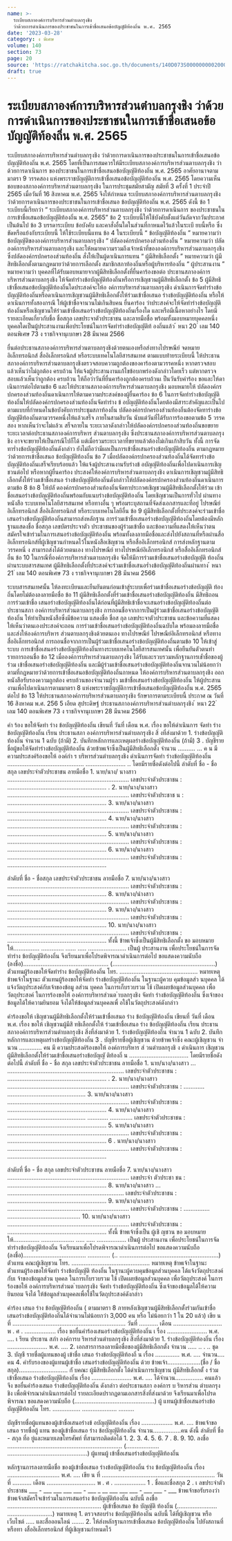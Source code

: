```yaml
---
name: >-
  ระเบียบสภาองค์การบริหารส่วนตำบลกรุงชิง
  ว่าด้วยการดำเนินการของประชาชนในการเข้าชื่อเสนอข้อบัญญัติท้องถิ่น พ.ศ. 2565
date: '2023-03-28'
category: ง พิเศษ
volume: 140
section: 73
page: 20
source: 'https://ratchakitcha.soc.go.th/documents/140D073S0000000002000.pdf'
draft: true
---
```


# ระเบียบสภาองค์การบริหารส่วนตำบลกรุงชิง ว่าด้วยการดำเนินการของประชาชนในการเข้าชื่อเสนอข้อบัญญัติท้องถิ่น พ.ศ. 2565

ระเบียบสภาองค์การบริหารส่วนตำบลกรุงชิง ว่าด้วยการดาเนินการของประชาชนในการเข้าชื่อเสนอข้อบัญญัติท้องถิ่น พ.ศ. 2565 โดยที่เป็นการสมควรให้มีระเบียบสภาองค์การบริหารส่วนตาบลกรุงชิง ว่าด้วยการดาเนินการ ของประชาชนในการเข้าชื่อเสนอข้อบัญญัติท้องถิ่น พ.ศ. 2565 อาศัยอานาจตามมาตรา 9 วรรคสอง แห่งพระราชบัญญัติการเข้าชื่อเสนอข้อบัญญัติท้องถิ่น พ.ศ. 2565 โดยความเห็นชอบของสภาองค์การบริหารส่วนตาบลกรุงชิง ในการประชุมสมัยสามัญ สมัยที่ 3 ครั้งที่ 1 ประจำปี 2565 เมื่อวันที่ 16 สิงหาคม พ.ศ. 2565 จึงให้กำหนด ระเบียบสภาองค์การบริหารส่วนตาบลกรุงชิง ว่าด้วยการดาเนินการของประชาชนในการเข้าชื่อเสนอ ข้อบัญญัติท้องถิ่น พ.ศ. 2565 ดังนี้ ข้อ 1 ระเบียบนี้เรียกว่า “ ระเบียบสภาองค์การบริหารส่วนตาบลกรุงชิง ว่าด้วยการดาเนินการ ของประชาชนในการเข้าชื่อเสนอข้อบัญญัติท้องถิ่น พ.ศ. 2565” ข้อ 2 ระเบียบนี้ให้ใช้บังคับตั้งแต่วันถัดจากวันประกาศเป็นต้นไป ข้อ 3 บรรดาระเบียบ ข้อบังคับ และคาสั่งอื่นใดในส่วนที่กาหนดไว้แล้วในระเบี ยบนี้หรือ ซึ่งขัดหรือแย้งกับระเบียบนี้ ให้ใช้ระเบียบนี้แทน ข้อ 4 ในระเบียบนี้ “ ข้อบัญญัติท้องถิ่น ” หมายความว่า ข้อบัญญัติขององค์การบริหารส่วนตาบลกรุงชิง “ ปลัดองค์กรปกครองส่วนท้องถิ่น ” หมายความว่า ปลัดองค์การบริหารส่วนตาบลกรุงชิง และให้หมายความรวมถึงเจ้าหน้าที่ขององค์การบริหารส่วนตาบลกรุงชิง ซึ่งปลัดองค์กรปกครองส่วนท้องถิ่น สั่งให้เป็นผู้ดาเนินการแทน “ ผู้มีสิทธิเลือกตั้ง ” หมายความว่า ผู้มีสิทธิเลือกตั้งตามกฎหมายว่าด้วยการเลือกตั้ง สมาชิกสภาท้องถิ่นหรือผู้บริหารท้องถิ่น “ ผู้ประสานงาน ” หมายความว่า บุคคลที่ได้รับมอบหมายจากผู้มีสิทธิเลือกตั้งที่ยื่นคาร้องขอต่อ ประธานสภาองค์การบริหารส่วนตาบลกรุงชิง ให้จัดทำร่างข้อบัญญัติท้องถิ่นหรือการเชิญชวนผู้มีสิทธิเลือกตั้ง ข้อ 5 ผู้มีสิทธิเข้าชื่อเสนอข้อบัญญัติท้องถิ่นใดประสงค์จะให้อ งค์การบริหารส่วนตาบลกรุงชิง ดำเนินการจัดทำร่างข้อบัญญัติท้องถิ่นหรือดาเนินการเชิญชวนผู้มีสิทธิเลือกตั้งให้ร่วมเข้าชื่อเสนอ ร่างข้อบัญญัติท้องถิ่น หรือให้ดาเนินการทั้งสองกรณี ให้ผู้เข้าชื่อจานวนไม่เกินสิบคน ยื่นคาร้อง ว่าประสงค์จะให้จัดทำร่างข้อบัญญัติ ท้องถิ่นหรือเชิญชวนให้ร่วมเข้าชื่อเสนอร่างข้อบัญญัติท้องถิ่นเรื่องใด และหรือมีเนื้อหาอย่างไร โดยมีรายละเอียดเกี่ยวกับชื่อ ชื่อสกุล เลขประจาตัวประชาชน และลายมือชื่อ พร้อมทั้งมอบหมายบุคคลหนึ่งบุคคลใดเป็นผู้ประสานงานเพื่อประโยชน์ในการจัดทำร่างข้อบัญญัติท้ องถิ่นแล้ว ้ หนา 20 ่ เลม 140 ตอนพิเศษ 73 ง ราชกิจจานุเบกษา 28 มีนาคม 2566

ยื่นต่อประธานสภาองค์การบริหารส่วนตาบลกรุงชิงด้วยตนเองหรือส่งทางไปรษณีย์ จดหมายอิเล็กทรอนิกส์ สื่ออิเล็กทรอนิกส์ หรือระบบเทคโนโลยีสารสนเทศ ตามแบบท้ายระเบียบนี้ ให้ประธานสภาองค์การบริหารส่วนตาบลกรุงชิงตรวจสอบความถูกต้องของคาร้องตามวรรคหนึ่ง หากตรวจสอบแล้วเห็นว่าไม่ถูกต้อง ครบถ้วน ให้แจ้งผู้ประสานงานแก้ไขข้อบกพร่องดังกล่าวโดยเร็ว แต่หากตรวจสอบแล้วเห็นว่าถูกต้อง ครบถ้วน ให้ถือว่าวันที่ยื่นคาร้องถูกต้องครบถ้วนเ ป็นวันรับคำร้อง ขอและให้ดาเนินการต่อไปตามข้อ 6 และให้ประธานสภาองค์การบริหารส่วนตาบลกรุงชิง มอบหมายให้ ปลัดองค์กรปกครองส่วนท้องถิ่นดาเนินการให้ตามความประสงค์ของผู้ยื่นคาร้อง ข้อ 6 ในการจัดทำร่างข้อบัญญัติท้องถิ่นให้ปลัดองค์กรปกครองส่วนท้องถิ่นจัดทำร่าง ข้ อบัญญัติท้องถิ่นโดยต้องมีสาระสำคัญและเป็นไปตามแบบที่กำหนดในข้อบังคับการประชุมสภาท้องถิ่น ปลัดองค์กรปกครองส่วนท้องถิ่นต้องจัดทาร่างข้อบัญญัติท้องถิ่นตามวรรคหนึ่งให้แล้วเสร็จ ภายในสามสิบวัน นับแต่วันที่ได้รับการร้องขอตามข้อ 5 วรรคสอง หากเห็นว่าจะไม่แล้วเ สร็จภายใน ระยะเวลาดังกล่าวให้ปลัดองค์กรปกครองส่วนท้องถิ่นขอขยายระยะเวลาต่อประธานสภาองค์การบริหาร ส่วนตาบลกรุงชิง ซึ่งประธานสภาองค์การบริหารส่วนตาบลกรุงชิง อาจจะขยายให้เป็นกรณีไปก็ได้ แต่เมื่อรวมระยะเวลาที่ขยายแล้วต้องไม่เกินเก้าสิบวัน ทั้งนี้ การจัดทาร่ำงข้อบัญญัติท้องถิ่นดังกล่าว ยังไม่ถือว่ามีผลเป็นการเข้าชื่อเสนอร่างข้อบัญญัติท้องถิ่น ตามกฎหมายว่าด้วยการเข้าชื่อเสนอ ข้อบัญญัติท้องถิ่น ข้อ 7 เมื่อปลัดองค์กรปกครองส่วนท้องถิ่นได้จัดทาร่างข้อบัญญัติท้องถิ่นเสร็จเรียบร้อยแล้ว ให้แจ้งผู้ประสานงานรับร่างข้ อบัญญัติท้องถิ่นเพื่อไปดาเนินการเชิญชวนต่อไป หรือหากผู้ยื่นคาร้อง ประสงค์ให้องค์การบริหารส่วนตาบลกรุงชิง ดาเนินการเชิญชวนผู้มีสิทธิเลือกตั้งให้ร่วมเข้าชื่อเสนอ ร่างข้อบัญญัติท้องถิ่นดังกล่าวให้ปลัดองค์กรปกครองส่วนท้องถิ่นดาเนินการตามข้อ 8 ข้อ 8 ให้ปลั ดองค์กรปกครองส่วนท้องถิ่นจัดทาประกาศเชิญชวนผู้มีสิทธิเลือกตั้งให้ร่วม เข้าชื่อเสนอร่างข้อบัญญัติท้องถิ่นพร้อมกับแนบร่างข้อบัญญัติท้องถิ่น โดยเชิญชวนเป็นการทั่วไป ผ่านทางหนังสือ ระบบเทคโนโลยีสารสนเทศ หรือทางอื่น ๆ พร้อมระบุสถานที่จัดส่งเอกสารและที่อยู่ ไปรษณีย์อิเล็กทรอนิกส์ สื่ออิเล็กทรอนิกส์ หรือระบบเทคโนโลยีอื่น ข้อ 9 ผู้มีสิทธิเลือกตั้งที่ประสงค์จะร่วมเข้าชื่อเสนอร่างข้อบัญญัติท้องถิ่นสามารถส่งหลักฐาน การร่วมเข้าชื่อเสนอร่างข้อบัญญัติท้องถิ่นโดยต้องมีหลักฐานแสดงชื่อ ชื่อสกุล เลขบัตรประจาตัว ประชาชนของผู้ร่วมเข้าชื่อ และข้อความที่แสดงให้เห็นว่าตนสมัครใจเข้าร่วมในการเสนอร่างข้อบัญญัติท้องถิ่น พร้อมทั้งลงลายมือชื่อและส่งไปยังสถานที่หรือผ่านสื่ออิเล็กทรอนิกส์ที่ผู้เชิญชวนกำหนดไว้ในหนังสือเชิญชวน หรือสื่ออิเล็กทรอนิกส์ การส่งหลักฐานตามวรรคหนึ่ ง สามารถส่งได้ด้วยตนเอง ทางไปรษณีย์ ทางไปรษณีย์อิเล็กทรอนิกส์ หรือสื่ออิเล็กทรอนิกส์อื่น ข้อ 10 ในกรณีที่องค์การบริหารส่วนตาบลกรุงชิง จัดให้มีการร่วมเข้าชื่อเสนอร่างข้อบัญญัติ ท้องถิ่นผ่านระบบสารสนเทศ ผู้มีสิทธิเลือกตั้งที่ประสงค์จะร่วมเข้าชื่อเสนอร่ำงข้อบัญญัติท้องถิ่นผ่านทาง ้ หนา 21 ่ เลม 140 ตอนพิเศษ 73 ง ราชกิจจานุเบกษา 28 มีนาคม 2566

ระบบสารสนเทศนั้น ให้ลงทะเบียนและยืนยันตนก่อนเข้าสู่ระบบเพื่อร่วมเข้าชื่อเสนอร่างข้อบัญญัติ ท้องถิ่นโดยไม่ต้องลงลายมือชื่อ ข้อ 11 ผู้มีสิทธิเลือกตั้งที่ร่วมเข้าชื่อเสนอร่างข้อบัญญัติท้องถิ่น มีสิทธิถอนการร่วมเข้าชื่อ เสนอร่างข้อบัญญัติท้องถิ่นได้ก่อนที่ผู้มีสิทธิเข้าชื่อจะเสนอร่างข้อบัญญัติท้องถิ่นต่อประธานสภา องค์การบริหารส่วนตาบลกรุงชิง การถอนชื่อจากการเป็นผู้ร่วมเข้าชื่อเสนอร่างข้อบัญญัติท้องถิ่น ให้ทำเป็นหนังสือซึ่งมีข้อความ แสดงชื่อ ชื่อส กุล เลขประจาตัวประชาชน และข้อความที่แสดงให้เห็นว่าตนเองประสงค์จะถอน การร่วมเข้าชื่อเสนอร่างข้อบัญญัติท้องถิ่นฉบับใด พร้อมลงลายมือชื่อ และส่งให้องค์การบริหาร ส่วนตาบลกรุงชิงด้วยตนเอง ทางไปรษณีย์ ไปรษณีย์อิเล็กทรอนิกส์ หรือทางสื่ออิเล็กทรอนิกส์ การถอนชื่อจากการเป็นผู้ร่วมเข้าชื่อเสนอร่างข้อบัญญัติท้องถิ่นตามข้อ 10 ให้เข้าสู่ระบบ การเข้าชื่อเสนอร่างข้อบัญญัติท้องถิ่นทางระบบเทคโนโลยีสารสนเทศนั้น เพื่อยืนยันตัวตนทำรายการถอนชื่อ ข้อ 12 เมื่อองค์การบริหารส่วนตาบลกรุงชิง ได้รับและรวบรวมหลักฐานการเข้ำชื่อของผู้ร่วม เข้าชื่อเสนอร่างข้อบัญญัติท้องถิ่น และมีผู้ร่วมเข้าชื่อเสนอร่างข้อบัญญัติท้องถิ่นจานวนไม่น้อยกว่า ตามที่กฎหมายว่าด้วยการเข้าชื่อเสนอข้อบัญญัติท้องถิ่นกาหนด ให้องค์การบริหารส่วนตาบลกรุงชิง ออกหนังสือรับรองความถูกต้อง ครบถ้วนของจำนวนผู้ร่ว มเข้าชื่อเสนอร่างข้อบัญญัติท้องถิ่น ให้ผู้ประสานงานเพื่อไปดาเนินการตามมาตรา 8 แห่งพระราชบัญญัติการเข้าชื่อเสนอข้อบัญญัติท้องถิ่น พ.ศ. 2565 ต่อไป ข้อ 13 ให้ประธานสภาองค์การบริหารส่วนตาบลกรุงชิง รักษาการตามระเบียบนี้ ประกาศ ณ วันที่ 16 สิงหาคม พ.ศ. 256 5 เอียด สุประดิษฐ์ ประธานสภาองค์การบริหารส่วนตำบลกรุงชิง ้ หนา 22 ่ เลม 140 ตอนพิเศษ 73 ง ราชกิจจานุเบกษา 28 มีนาคม 2566

คํา ร้อง ขอให้จัดทํา ร่าง ข้อบัญญัติท้องถิ่น เขียนที่ วันที่ เดือน พ.ศ. เรื่อง ขอให้ดําเนินการ จัดทํา ร่าง ข้อบัญญัติท้องถิ่น เรียน ประธานสภา องค์การบริหารส่วนตําบลกรุงชิง สิ่ งที่ส่งมาด้วย 1. ร่างข้อบัญญัติท้องถิ่น จํานวน 1 ฉบับ (ถ้ามี) 2. บันทึกหลักการและเหตุผลร่างข้อบัญญัติท้องถิ่น (ถ้ามี) 3 . บัญชีรายชื่อผู้ขอให้จัดทําร่างข้อบัญญัติท้องถิ่น ด้วยข้าพเจ้าซึ่งเป็นผู้มีสิทธิเลือกตั้ง จํานวน .......... ... ค น มีความประสงค์ร้องขอให้ องค์กำ ร บริหารส่วนตําบลกรุงชิง ดําเนินการจัดทํา ร่างข้อบัญญัติท้องถิ่น ............................................ ....................... .. โดยมีรายชื่อดังต่อไปนี้ ลําดับที่ ชื่อ - ชื่อสกุล เลขประจําตัวประชาชน ลายมือชื่อ 1. นาย/นาง/ นางสาว ...................................................................... เลขประจําตัวประชาชน : ......................................................... . 2. นาย/นาง/นางสาว ...................................................................... เลขประจําตัวประชาช น : ......................................................... 3. นาย/นาง/นางสาว ...................................................................... เลขประจําตัวประชาชน : ......................................................... 4. นาย/นาง/นางสาว ...................................................................... เลขประจําตัวประชาชน : ......................................................... 5. นาย/นาง/นางสาว ...................................................................... เลขประจําตัวประชาชน : ......................................................... 6. นาย/นาง/นางสาว ...................................................................... เลขประจําตัวประชาชน : .........................................................

ลําดับที่ ชื่อ - ชื่อสกุล เลขประจําตัวประชาชน ลายมือชื่อ 7. นาย/นาง/นางสาว ...................................................................... เลขประจําตัวประชาชน : ......................................................... 8. นาย/นาง/นำงสาว ...................................................................... เลขประจําตัวประชาชน : ......................................................... 9. นาย/นาง/นางสาว ...................................................................... เลขประจําตัวประชาชน : ......................................................... 10. นาย/นาง/นางสาว ...................................................................... เลขประจําตัวประชาชน : ......................................................... ทั้งนี้ ข้าพเจ้าซึ่งเป็นผู้มีสิทธิเลือกตั้ง ขอ มอบหมายให้............... ............. ...... ..... ...................... เป็นผู้ ประสานงาน เพื่อประโยชน์ในการจัดทําร่าง ข้อบัญญัติท้องถิ่น จึงเรียนมาเพื่อโปรดพิจารณาดําเนินการต่อไป ขอแสดงความนับถือ (ลงชื่อ)................................................. (...........................................................) ตัวแทนผู้ร้องขอให้จัดทําร่าง ข้อบัญญัติท้องถิ่น โทร. ............................................. หมายเหตุ ข้าพเจ้าในฐานะ ตัวแทนผู้ร้องขอให้จัดทํา ร่างข้อบัญญัติท้องถิ่น ในฐานะผู้ควบ คุมข้อมูลส่ว นบุคคล ได้แจ้งวัตถุประสงค์กับเจ้าของข้อมู ลส่วน บุคคล ในการเก็บรวบรวม ใช้ เปิดเผยข้อมูลส่วนบุคคล เพื่อวัตถุประสงค์ ในการร้องขอให้ องค์การบริหารส่วนต ําบลกรุงชิง จัดทํา ร่างข้อบัญญัติท้องถิ่น ซึ่งเจ้าของข้อมูลได้ให้ความยินยอม จึงได้ให้ข้อมูลส่วนบุคคลเพื่ อใช้ในวัตถุประสงค์ดังกล่าว

คําร้องขอให้ เชิญชวนผู้มีสิทธิเลือกตั้งให้ร่วมเข้าชื่อเสนอ ร่าง ข้อบัญญัติท้องถิ่น เขียนที่ วันที่ เดือน พ.ศ. เรื่อง ขอให้ เชิญชวนผู้มีสิ ทธิเลือกตั้งให้ ร่วมเข้าชื่อเสนอ ร่าง ข้อบัญญัติท้องถิ่น เรียน ประธาน สภาองค์การบริหารส่วนตําบลกรุงชิง สิ่งที่ส่งมาด้วย 1. ร่างข้อบัญญัติท้องถิ่น จํานวน 1 ฉบับ 2. บันทึกหลักการและเหตุผลร่างข้อบัญญัติท้องถิ่น 3 . บัญชีรายชื่อผู้เชิญชวน ด้วยข้าพเจ้าซึ่ง คณะผู้เชิญชวน จํานวน ............. คน มี ความประสงค์ร้องขอให้ องค์การบริหาร ส่ วนตําบลกรุงชิ ง ดําเนินการ เชิญชวนผู้มีสิทธิเลือกตั้งให้ร่วมเข้าชื่อเสนอร่างข้อบัญญั ติท้องถิ่ น .................................. โดยมีรายชื่อดังต่อไปนี้ ลําดับที่ ชื่อ - ชื่อ สกุล เลขประจําตัวประชาชน ลายมือชื่อ 1. นาย/นาง/นางสาว ... ................................................................... เลขประจําตัวประชาชน : ......................................................... . 2. นาย/นาง/นางสาว ...................................................................... เลขประจําตัวประชาชน : ............ ............................................. 3. นาย/นาง/นางสาว ...................................................................... เลขประจําตัวประชาชน : ......................................................... 4. นาย/นาง/นางสาว ............................................. ............ ............. เลขประจําตัวประชาชน : ......................................................... 5. นาย/นาง/นางสาว ...................................................................... เลขประจําตัวประชาชน : ......................................................... 6 . นาย/นาง/นางสาว ...................................................................... เลขประจําตัวประชาชน : .........................................................

ลําดับที่ ชื่อ - ชื่อ สกุล เลขประจําตัวประชาชน ลายมือชื่อ 7. นาย/นาง/นางสาว ...................................................................... เลขประจํา ตัวประชา ชน : ......................................................... 8. นาย/นาง/นางสาว ... ................................................................... เลขประจําตัวประชาชน : ......................................................... 9. นาย/นาง/นางสาว ...................................................................... เลขประจําตัวประชาชน : ............... .......................................... 10. นาย/นาง/นางสาว ...................................................................... เลขประจําตัวประชาชน : ......................................................... ทั้งนี้ ข้าพเจ้าซึ่งเป็น ผู้เชิ ญชวน ขอ มอบหมายให้............... ................... ..... ..... ................. เป็นผู้ ประสานงาน เพื่อประโยชน์ในการจัดทําร่างข้อบัญญัติท้องถิ่น จึงเรียนมาเพื่อโปรดพิจารณาดําเนินการต่อไป ขอแสดงความนับถือ (ลงชื่อ).................................... ............. (.. .........................................................) ตัวแทน คณะผู้เชิญชวน โทร. ............................................. หมายเหตุ ข้าพเจ้าในฐานะ ตัวแทนผู้ร้องขอให้จัดทํา ร่างข้อบัญญัติ ท้องถิ่น ในฐานะผู้ควบคุมข้อมูลส่วนบุคคล ได้แจ้งวัตถุประสงค์กับเ จ้าของข้อมูลส่วน บุคคล ในการเก็บรวบรวม ใช้ เปิดเผยข้อมูลส่วนบุคคล เพื่อวัตถุประสงค์ ในการร้องขอให้ องค์การบริหารส่วนต ําบลกรุงชิง จัดทํา ร่างข้อบัญญัติท้องถิ่น ซึ่งเจ้าของข้อมูลได้ให้ความยินยอม จึงได้ ให้ข้อมูลส่วนบุคคลเพื่อใช้ในวัตถุประสงค์ดังกล่าว

คําร้อง เสนอ ร่าง ข้อบัญญัติท้องถิ่น ( ตามมาตรา 8 ภายหลังเชิญชวนผู้มีสิทธิเลือกตั้งร่วมกันเข้าชื่อ เสนอร่างข้อบัญญัติท้องถิ่นได้จํานวนไม่น้อยกว่า 3,000 คน หรือ ไม่น้อยกว่า 1 ใน 20 แล้ว) เขีย น ที่ ................................................................. วันที่ ........... เดือน ............................ พ . ศ . .................. เรื่อง ขอยื่นคําร้องเสนอร่างข้อบัญญัติท้องถิ่น เ รื่อง ....................... พ.ศ. .... เ รียน ประธาน สภำ องค์การบ ริหารส่วนตําบลกรุงชิง สิ่งที่ส่งมาด้วย 1. ร่างข้อบัญญัติท้องถิ่น เรื่อง ....................... พ.ศ. .... 2. เอกสารการลงลายมือชื่อของผู้มีสิทธิเลือกตั้ง จํานวน ..... .. . .. ชุด 3. บัญชี รายชื่อผู้แทนของผู้ เข้าชื่อ เสนอ ร่างข้อบัญญัติท้องถิ่ น เรื่อง .............. พ.ศ. .... จํานวน.... คน 4. คํารับรองของผู้แทนผู้เข้าชื่อ เสนอร่างข้อบัญญัติท้องถิ่น ด้วย ข้าพเจ้า...................(ชื่อ / ชื่อสกุล)............................ กั บคณะ ผู้มีสิทธิเลือกตั้ง ได้ดําเนินการเชิญชวน ผู้มีสิทธิเลือกตั้ ง ร่วม เข้าชื่อเสนอ ร่างข้อบัญญัติท้องถิ่น เรื่อง ....................... พ.ศ. .... ได้จํานวน................ คนแล้ว จึง ขอยื่นคําร้องเสนอ ร่างข้อบัญญัติท้องถิ่น ดังกล่าว ต่อประธานสภา องค์การ บ ริหารส่วน ตําบลกรุงชิง เพื่อพิจำรณาดําเนินการต่อไป รายละเอียดปรากฏตามเอกสารสิ่งที่ส่งมาด้วย จึงเรียนมาเพื่อโปรดพิจารณา ขอแสดงความนับถือ (..............................................) ผู้ แทนผู้เข้าชื่อเสนอร่างข้อบัญญัติท้องถิ่น โทร. ................ .................... .........

บัญชีรายชื่อผู้แทนของผู้เข้าชื่อเสนอร่างข้ อบัญญัติท้องถิ่น เรื่อง .................. พ.ศ. .... ข้าพเจ้าขอเสนอ รายชื่อผู้ แทน ของผู้เข้าชื่อเสนอ ร่าง ข้อบัญญัติท้องถิ่น จํานวน................คน ดังนี้ ลําดับที่ ชื่อ - สกุล ที่อ ยู่และหมายเลขโทรศัพท์ ที่สามารถติดต่อได้ 1. 2. 3. 4. 5. 6. 7 . 8. 9. 10. ลงชื่อ .................................................................. (................... ..............................................) ผู้แทนผู้ เข้าชื่อเสนอร่างข้อบัญญัติท้องถิ่น

หลักฐานการลงลายมือชื่อ ของผู้เข้าชื่อเสนอ ร่างข้อบัญญัติท้องถิ่น ร่าง ข้อบัญญัติท้องถิ่น เรื่อง .............................. พ.ศ. .... เขีย น ที่ ................................................................. วันที่ ........... เดือน ............................ พ . ศ . .................. 1 . ชื่อและชื่อสกุล 2 . เ ลขประจําตัวประชาชน ___ - ___ ___ ___ ___ - ___ _ __ ___ ___ ___ - ___ ___ - ___ ข้าพเจ้าขอรับรองว่า ข้าพเจ้าสมัครใจเข้าร่วมในการเสนอร่าง ข้อบัญญัติท้องถิ่น ฉบับนี้ ลงชื่อ ...................................................... ผู้เข้าชื่อเสนอ ข้อ บัญญัติ ท้องถิ่น (....................... ..........................) หมายเหตุ 1. ตรวจสอบร่าง ข้อบัญญัติท้องถิ่น ฉบับนี้ ได้ที่ผู้เชิญชวน หรือเว็บไซต์ ..... และสื่อออนไลน์ ....... 2. ให้ส่งหลักฐานการเข้าชื่อเสนอ ข้อบัญญัติท้องถิ่น ไปยังสถานที่ หรือทา งสื่ออิเล็กทรอนิกส์ ที่ผู้เชิญชวนกําหนดไว้
